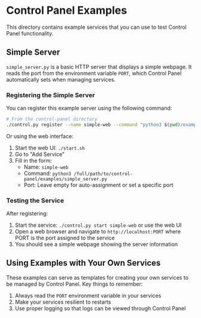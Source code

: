 # Control Panel Examples

This directory contains example services that you can use to test Control Panel functionality.

## Simple Server

`simple_server.py` is a basic HTTP server that displays a simple webpage. It reads the port from the environment variable `PORT`, which Control Panel automatically sets when managing services.

### Registering the Simple Server

You can register this example server using the following command:

```bash
# From the control-panel directory
./control.py register --name simple-web --command "python3 $(pwd)/examples/simple_server.py"
```

Or using the web interface:

1. Start the web UI: `./start.sh`
2. Go to "Add Service"
3. Fill in the form:
   - Name: `simple-web`
   - Command: `python3 /full/path/to/control-panel/examples/simple_server.py`
   - Port: Leave empty for auto-assignment or set a specific port

### Testing the Service

After registering:

1. Start the service: `./control.py start simple-web` or use the web UI
2. Open a web browser and navigate to `http://localhost:PORT` where PORT is the port assigned to the service
3. You should see a simple webpage showing the server information

## Using Examples with Your Own Services

These examples can serve as templates for creating your own services to be managed by Control Panel. Key things to remember:

1. Always read the `PORT` environment variable in your services
2. Make your services resilient to restarts
3. Use proper logging so that logs can be viewed through Control Panel
